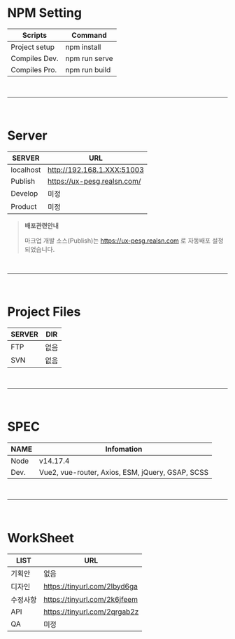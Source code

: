 # NPM Setting

| Scripts       | Command       |
| ------------- | ------------- |
| Project setup | npm install   |
| Compiles Dev. | npm run serve |
| Compiles Pro. | npm run build |

<br>

---

<br>

# Server

| SERVER    | URL                         |
| --------- | --------------------------- |
| localhost | http://192.168.1.XXX:51003  |
| Publish   | https://ux-pesg.realsn.com/ |
| Develop   | 미정                        |
| Product   | 미정                        |

> **배포관련안내**
>
> 마크업 개발 소스(Publish)는 https://ux-pesg.realsn.com 로 자동배포 설정 되었습니다.

<br>

---

<br>

# Project Files

| SERVER | DIR  |
| ------ | ---- |
| FTP    | 없음 |
| SVN    | 없음 |

<br>

---

<br>

# SPEC

| NAME | Infomation                                       |
| ---- | ------------------------------------------------ |
| Node | v14.17.4                                         |
| Dev. | Vue2, vue-router, Axios, ESM, jQuery, GSAP, SCSS |

<br>

---

<br>

# WorkSheet

| LIST     | URL                          |
| -------- | ---------------------------- |
| 기획안   | 없음                         |
| 디자인   | https://tinyurl.com/2lbyd6ga |
| 수정사항 | https://tinyurl.com/2k6jfeem |
| API      | https://tinyurl.com/2qrgab2z |
| QA       | 미정                         |
